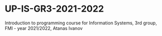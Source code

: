 # UP-IS-GR3-2021-2022

Introduction to programming course for Information Systems, 3rd group, FMI - year 2021/2022,
Atanas Ivanov
